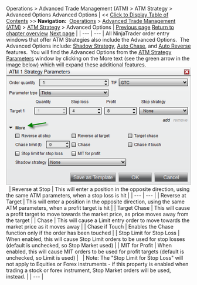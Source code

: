 ﻿
Operations > Advanced Trade Management (ATM) > ATM Strategy > Advanced Options
Advanced Options
| << [Click to Display Table of Contents](advanced_options.md) >> **Navigation:**     [Operations](operations.md) > [Advanced Trade Management (ATM)](advanced_trade_management_atm.md) > [ATM Strategy](atm_strategy.md) > Advanced Options | [Previous page](tutorial_atm_strategy_example2.md) [Return to chapter overview](atm_strategy.md) [Next page](auto_chase.md) |
| --- | --- |
All NinjaTrader order entry windows that offer ATM Strategies also include the Advanced Options.  The Advanced Options include: [Shadow Strategy](shadow_strategy.md), [Auto Chase](auto_chase.md), and [Auto Reverse](auto_reverse.md) features.  You will find the Advanced Options from the [ATM Strategy Parameters](atm_strategy_parameters.md) window by clicking on the More text (see the green arrow in the image below) which will expand these additional features.
 
 ![ATM_5](atm_5.png)
 
| Reverse at Stop | This will enter a position in the opposite direction, using the same ATM parameters, when a stop loss is hit |
| --- | --- |
| Reverse at Target | This will enter a position in the opposite direction, using the same ATM parameters, when a profit target is hit |
| Target Chase | This will cause a profit target to move towards the market price, as price moves away from the target |
| Chase | This will cause a Limit entry order to move towards the market price as it moves away |
| Chase if Touch | Enables the Chase function only if the order has been touched |
| Stop Limit for Stop Loss | When enabled, this will cause Stop Limit orders to be used for stop losses (default is unchecked, so Stop Market used) |
| MIT for Profit | When enabled, this will cause MIT orders to be used for profit targets (default is unchecked, so Limit is used) |
 
| Note: The "Stop Limit for Stop Loss" will not apply to Equities or Forex instruments - if this property is enabled when trading a stock or forex instrument, Stop Market orders will be used, instead. |
| --- |

